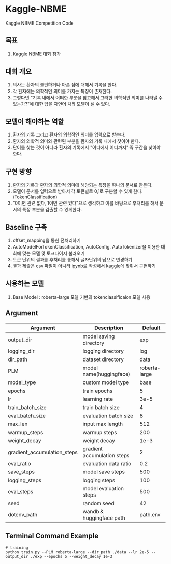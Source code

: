 # Kaggle-NBME
Kaggle NBME Competition Code

## 목표
  1. Kaggle NBME 대회 참가

## 대회 개요
  1. 의사는 환자의 불편하거나 아픈 점에 대해서 기록을 한다.
  2. 각 환자에는 의학적인 의미를 가지는 특징이 존재한다. 
  3. 그렇다면 "기록 내에서 어떠한 부분을 참고해서 그러한 의학적인 의미를 나타낼 수 있는가?"에 대한 답을 자연어 처리 모델이 낼 수 있다.

## 모델이 해야하는 역할
  1. 환자의 기록 그리고 환자의 의학적인 의미를 입력으로 받는다.
  2. 환자의 의학적 의미와 관련된 부분을 환자의 기록 내에서 찾아야 한다.
  3. 단어를 찾는 것이 아니라 환자의 기록에서 "어디에서 어디까지" 즉 구간을 찾아야 한다.

## 구현 방향
  1. 환자의 기록과 환자의 의학적 의미에 해당되는 특징을 하나의 문서로 만든다.
  2. 모델이 문서를 입력으로 받아서 각 토큰별로 0,1로 구분할 수 있게 한다.(TokenClassification)
  3. "0이면 관련 없다, 1이면 관련 있다"으로 생각하고 이를 바탕으로 후처리를 해서 문서의 특정 부분을 검출할 수 있게한다.

## Baseline 구축
  1. offset_mapping을 통한 전처리하기
  2. AutoModelForTokenClassification, AutoConfig, AutoTokenizer을 이용한 대회에 맞는 모델 및 토크나이저 불러오기
  3. 토큰 단위의 결과를 후처리를 통해서 글자단위의 답으로 변경하기
  4. 결과 제출은 csv 파일이 아니라 ipynb로 작성해서 kaggle에 맞춰서 구현하기

## 사용하는 모델
  1. Base Model : roberta-large 모델 기반의 tokenclassificaion 모델 사용


## Argument
|Argument|Description|Default|
|--------|-----------|-------|
|output_dir|model saving directory|exp|
|logging_dir|logging directory|log|
|dir_path|dataset directory|data|
|PLM|model name(huggingface)|roberta-large|
|model_type|custom model type|base|
|epochs|train epochs|5|
|lr|learning rate|3e-5|
|train_batch_size|train batch size|4|
|eval_batch_size|evaluation batch size|8|
|max_len|input max length|512|
|warmup_steps|warmup steps|200|
|weight_decay|weight decay|1e-3|
|gradient_accumulation_steps|gradient accumulation steps|2|
|eval_ratio|evaluation data ratio|0.2|
|save_steps|model save steps|500|
|logging_steps|logging steps|100|
|eval_steps|model evaluation steps|500|
|seed|random seed|42|
|dotenv_path|wandb & huggingface path|path.env|


## Terminal Command Example
  ```
  # training 
  python train.py --PLM roberta-large --dir_path ./data --lr 2e-5 --output_dir ./exp --epochs 5 --weight_decay 1e-3
  ```

